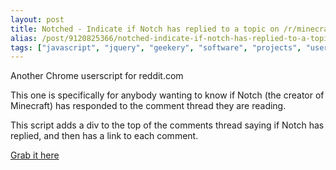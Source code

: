 ```yaml
---
layout: post
title: Notched - Indicate if Notch has replied to a topic on /r/minecraft comments
alias: /post/9120825366/notched-indicate-if-notch-has-replied-to-a-topic-on
tags: ["javascript", "jquery", "geekery", "software", "projects", "userscript", "chrome", "firefox", "reddit", "blog", "minecraft"]
---
```


Another Chrome userscript for reddit.com

This one is specifically for anybody wanting to know if Notch (the creator of Minecraft) has responded to the comment thread they are reading.

<!-- more -->

This script adds a div to the top of the comments thread saying if Notch has replied, and then has a link to each comment.

[Grab it here](http://userscripts.org/scripts/show/110751)
